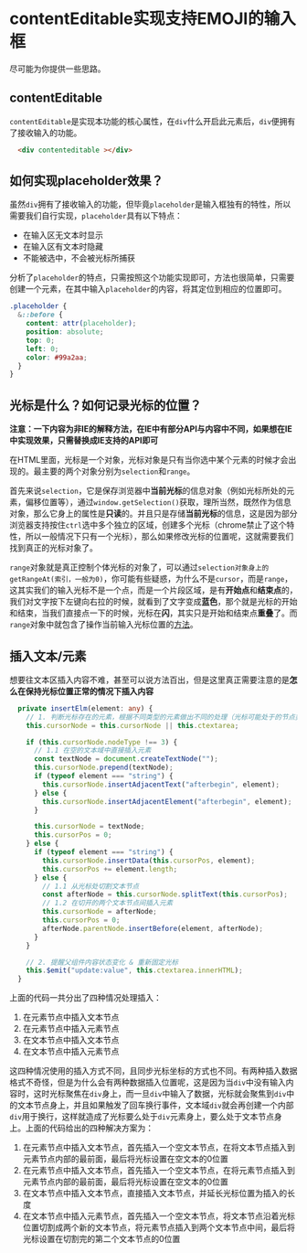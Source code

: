 # contentEditable实现支持EMOJI的输入框

尽可能为你提供一些思路。



## contentEditable

`contentEditable`是实现本功能的核心属性，在`div`什么开启此元素后，`div`便拥有了接收输入的功能。

```html
  <div contenteditable ></div>
```



## 如何实现placeholder效果？

虽然`div`拥有了接收输入的功能，但毕竟`placeholder`是输入框独有的特性，所以需要我们自行实现，`placeholder`具有以下特点：

* 在输入区无文本时显示
* 在输入区有文本时隐藏
* 不能被选中，不会被光标所捕获

分析了`placeholder`的特点，只需按照这个功能实现即可，方法也很简单，只需要创建一个元素，在其中输入`placeholder`的内容，将其定位到相应的位置即可。

```css
.placeholder {
  &::before {
    content: attr(placeholder);
    position: absolute;
    top: 0;
    left: 0;
    color: #99a2aa;
  }
}
```



## 光标是什么？如何记录光标的位置？ 

**注意：一下内容为非IE的解释方法，在IE中有部分API与内容中不同，如果想在IE中实现效果，只需替换成IE支持的API即可**

在HTML里面，光标是一个对象，光标对象是只有当你选中某个元素的时候才会出现的。最主要的两个对象分别为`selection`和`range`。

首先来说`selection`，它是保存浏览器中**当前光标**的信息对象（例如光标所处的元素，偏移位置等），通过`window.getSelection()`获取，理所当然，既然作为信息对象，那么它身上的属性是**只读**的。并且只是存储**当前光标**的信息，这是因为部分浏览器支持按住`ctrl`选中多个独立的区域，创建多个光标（chrome禁止了这个特性，所以一般情况下只有一个光标），那么如果修改光标的位置呢，这就需要我们找到真正的光标对象了。

`range`对象就是真正控制个体光标的对象了，可以通过`selection对象身上的getRangeAt(索引，一般为0)`，你可能有些疑惑，为什么不是`cursor`，而是`range`，这其实我们的输入光标不是一个点，而是一个片段区域，是有**开始点**和**结束点**的，我们对文字按下左键向右拉的时候，就看到了文字变成**蓝色**，那个就是光标的开始和结束，当我们直接点一下的时候，光标在**闪**，其实只是开始和结束点**重叠**了。而`range`对象中就包含了操作当前输入光标位置的[方法](https://developer.mozilla.org/zh-CN/docs/Web/API/Range)。



## 插入文本/元素

想要往文本区插入内容不难，甚至可以说方法百出，但是这里真正需要注意的是**怎么在保持光标位置正常的情况下插入内容**

```ts
  private insertElm(element: any) {
    // 1. 判断光标存在的元素，根据不同类型的元素做出不同的处理（光标可能处于的节点类型在 focus 函数中有表明）
    this.cursorNode = this.cursorNode || this.ctextarea;

    if (this.cursorNode.nodeType !== 3) {
      // 1.1 在空的文本域中直接插入元素
      const textNode = document.createTextNode("");
      this.cursorNode.prepend(textNode);
      if (typeof element === "string") {
        this.cursorNode.insertAdjacentText("afterbegin", element);
      } else {
        this.cursorNode.insertAdjacentElement("afterbegin", element);
      }

      this.cursorNode = textNode;
      this.cursorPos = 0;
    } else {
      if (typeof element === "string") {
        this.cursorNode.insertData(this.cursorPos, element);
        this.cursorPos += element.length;
      } else {
        // 1.1 从光标处切割文本节点
        const afterNode = this.cursorNode.splitText(this.cursorPos);
        // 1.2 在切开的两个文本节点间插入元素
        this.cursorNode = afterNode;
        this.cursorPos = 0;
        afterNode.parentNode.insertBefore(element, afterNode);
      }
    }

    // 2. 提醒父组件内容状态变化 & 重新固定光标
    this.$emit("update:value", this.ctextarea.innerHTML);
  }
```

上面的代码一共分出了四种情况处理插入：

1. 在元素节点中插入文本节点
2. 在元素节点中插入元素节点
3. 在文本节点中插入文本节点
4. 在文本节点中插入元素节点

这四种情况使用的插入方式不同，且同步光标坐标的方式也不同。有两种插入数据格式不奇怪，但是为什么会有两种数据插入位置呢，这是因为当`div`中没有输入内容时，这时光标聚焦在`div`身上，而一旦`div`中输入了数据，光标就会聚焦到`div`中的文本节点身上，并且如果触发了回车换行事件，文本域`div`就会再创建一个内部`div`用于换行，这样就造成了光标要么处于`div`元素身上，要么处于文本节点身上。上面的代码给出的四种解决方案为：

1. 在元素节点中插入文本节点，首先插入一个空文本节点，在将文本节点插入到元素节点内部的最前面，最后将光标设置在空文本的0位置
2. 在元素节点中插入文本节点，首先插入一个空文本节点，在将元素节点插入到元素节点内部的最前面，最后将光标设置在空文本的0位置
3. 在文本节点中插入文本节点，直接插入文本节点，并延长光标位置为插入的长度
4. 在文本节点中插入元素节点，首先插入一个空文本节点，将文本节点沿着光标位置切割成两个新的文本节点，将元素节点插入到两个文本节点中间，最后将光标设置在切割完的第二个文本节点的0位置





